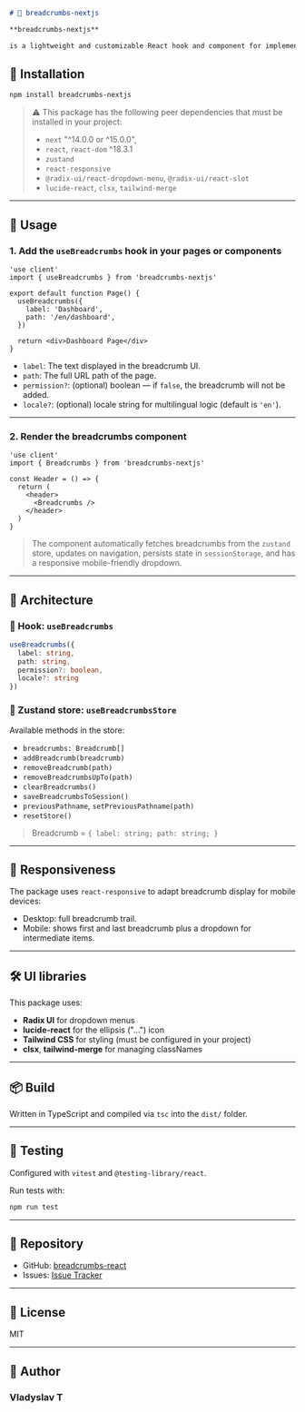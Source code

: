 ```markdown
# 📍 breadcrumbs-nextjs

**breadcrumbs-nextjs**

is a lightweight and customizable React hook and component for implementing breadcrumbs navigation in Next.js applications. It uses `zustand` for state management, persists breadcrumbs in `sessionStorage`, and provides a responsive UI with mobile support.

```
## 🚀 Installation
```bash
npm install breadcrumbs-nextjs
```


> ⚠️ This package has the following peer dependencies that must be installed in your project:
>
> - `next` "^14.0.0 or ^15.0.0",
> - `react`, `react-dom` ^18.3.1
> - `zustand`
> - `react-responsive`
> - `@radix-ui/react-dropdown-menu`, `@radix-ui/react-slot`
> - `lucide-react`, `clsx`, `tailwind-merge`

---

## 🧩 Usage

### 1. Add the `useBreadcrumbs` hook in your pages or components

```tsx
'use client'
import { useBreadcrumbs } from 'breadcrumbs-nextjs'

export default function Page() {
  useBreadcrumbs({
    label: 'Dashboard',
    path: '/en/dashboard',
  })

  return <div>Dashboard Page</div>
}
```

- `label`: The text displayed in the breadcrumb UI.
- `path`: The full URL path of the page.
- `permission?`: (optional) boolean — if `false`, the breadcrumb will not be added.
- `locale?`: (optional) locale string for multilingual logic (default is `'en'`).

---

### 2. Render the breadcrumbs component

```tsx
'use client'
import { Breadcrumbs } from 'breadcrumbs-nextjs'

const Header = () => {
  return (
    <header>
      <Breadcrumbs />
    </header>
  )
}
```

> The component automatically fetches breadcrumbs from the `zustand` store, updates on navigation, persists state in `sessionStorage`, and has a responsive mobile-friendly dropdown.

---

## 🧠 Architecture

### 🔗 Hook: `useBreadcrumbs`

```ts
useBreadcrumbs({
  label: string,
  path: string,
  permission?: boolean,
  locale?: string
})
```

### 🧠 Zustand store: `useBreadcrumbsStore`

Available methods in the store:

- `breadcrumbs: Breadcrumb[]`
- `addBreadcrumb(breadcrumb)`
- `removeBreadcrumb(path)`
- `removeBreadcrumbsUpTo(path)`
- `clearBreadcrumbs()`
- `saveBreadcrumbsToSession()`
- `previousPathname`, `setPreviousPathname(path)`
- `resetStore()`

> Breadcrumb = `{ label: string; path: string; }`

---

## 📱 Responsiveness

The package uses `react-responsive` to adapt breadcrumb display for mobile devices:

- Desktop: full breadcrumb trail.
- Mobile: shows first and last breadcrumb plus a dropdown for intermediate items.

---

## 🛠 UI libraries

This package uses:

- **Radix UI** for dropdown menus
- **lucide-react** for the ellipsis ("...") icon
- **Tailwind CSS** for styling (must be configured in your project)
- **clsx**, **tailwind-merge** for managing classNames

---

## 📦 Build

Written in TypeScript and compiled via `tsc` into the `dist/` folder.

---

## 🧪 Testing

Configured with `vitest` and `@testing-library/react`.

Run tests with:

```bash
npm run test
```

---

## 📎 Repository

- GitHub: [breadcrumbs-react](https://github.com/Vlad0395/breadcrumbs-react)
- Issues: [Issue Tracker](https://github.com/Vlad0395/breadcrumbs-react/issues)

---

## 📄 License

MIT

---

## 👤 Author

### Vladyslav T
